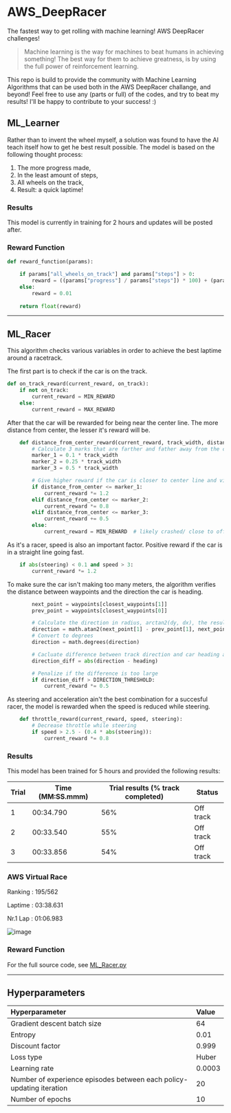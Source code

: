 # AWS_DeepRacer
The fastest way to get rolling with machine learning! AWS DeepRacer challenges! 

> Machine learning is the way for machines to beat humans in achieving something! The best way for them to achieve greatness, is by using the full power of reinforcement learning. 

This repo is build to provide the community with Machine Learning Algorithms that can be used both in the AWS DeepRacer challange, and beyond! Feel free to use any (parts or full) of the codes, and try to beat my results! I'll be happy to contribute to your success! :) 


## ML_Learner
Rather than to invent the wheel myself, a solution was found to have the AI teach itself how to get he best result possible. The model is based on the following thought process: 

1) The more progress made, 
2) In the least amount of steps, 
3) All wheels on the track,
4) Result: a quick laptime!


### Results
This model is currently in training for 2 hours and updates will be posted after. 

### Reward Function

```python
def reward_function(params):

    if params["all_wheels_on_track"] and params["steps"] > 0:
        reward = ((params["progress"] / params["steps"]) * 100) + (params["speed"]**2)
    else:
        reward = 0.01
        
    return float(reward)
```


****


## ML_Racer
This algorithm checks various variables in order to achieve the best laptime around a racetrack. 

The first part is to check if the car is on the track. 
```python
def on_track_reward(current_reward, on_track):
    if not on_track:
        current_reward = MIN_REWARD
    else:
        current_reward = MAX_REWARD
```

After that the car will be rewarded for being near the center line. 
The more distance from center, the lesser it's reward will be.
```python
    def distance_from_center_reward(current_reward, track_width, distance_from_center):
        # Calculate 3 marks that are farther and father away from the center line
        marker_1 = 0.1 * track_width
        marker_2 = 0.25 * track_width
        marker_3 = 0.5 * track_width

        # Give higher reward if the car is closer to center line and vice versa
        if distance_from_center <= marker_1:
            current_reward *= 1.2
        elif distance_from_center <= marker_2:
            current_reward *= 0.8
        elif distance_from_center <= marker_3:
            current_reward += 0.5
        else:
            current_reward = MIN_REWARD  # likely crashed/ close to off track
```

As it's a racer, speed is also an important factor. Positive reward if the car is in a straight line going fast.
```python
    if abs(steering) < 0.1 and speed > 3:
        current_reward *= 1.2
```

To make sure the car isn't making too many meters, the algorithm verifies the distance between waypoints and the direction the car is heading. 
```python
        next_point = waypoints[closest_waypoints[1]]
        prev_point = waypoints[closest_waypoints[0]]

        # Calculate the direction in radius, arctan2(dy, dx), the result is (-pi, pi) in radians
        direction = math.atan2(next_point[1] - prev_point[1], next_point[0] - prev_point[0]) 
        # Convert to degrees
        direction = math.degrees(direction)

        # Cacluate difference between track direction and car heading angle
        direction_diff = abs(direction - heading)

        # Penalize if the difference is too large
        if direction_diff > DIRECTION_THRESHOLD:
            current_reward *= 0.5
```

As steering and acceleration ain't the best combination for a succesful racer, the model is rewarded when the speed is reduced while steering. 
```python
    def throttle_reward(current_reward, speed, steering):
        # Decrease throttle while steering
        if speed > 2.5 - (0.4 * abs(steering)):
            current_reward *= 0.8
```

### Results
This model has been trained for 5 hours and provided the following results: 

| Trial | Time (MM:SS.mmm)  | Trial results (% track completed) | Status    |
|-------|-------------------|-----------------------------------|-----------|
|1	    | 00:34.790         | 56%	                            | Off track |
|2	    | 00:33.540	        | 55%	                            | Off track |
|3	    | 00:33.856	        | 54%	                            | Off track |


### AWS Virtual Race
Ranking : 195/562 

Laptime : 03:38.631

Nr.1 Lap : 01:06.983

![image](https://user-images.githubusercontent.com/20015201/120240382-51c97580-c258-11eb-8e61-d69d64a23648.png)

### Reward Function
For the full source code, see [ML_Racer.py][1] 

****


## Hyperparameters
|Hyperparameter                 |   Value    |
|:------------------------------|:-----------|
|Gradient descent batch size    |	64       |
|Entropy                        |	0.01     |
|Discount factor                |	0.999    |
|Loss type                      |	Huber    |
|Learning rate                  |	0.0003   |
|Number of experience episodes between each policy-updating iteration   |	20  |
|Number of epochs	            |   10       |


[1]: https://github.com/CheapWebdesign/AWS_DeepRacer/blob/main/ML_Racer.py
